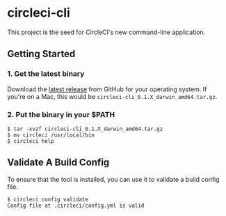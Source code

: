 # circleci-cli

This project is the seed for CircleCI's new command-line application.

## Getting Started

### 1. Get the latest binary

Download the [latest release](https://github.com/CircleCI-Public/circleci-cli/releases/latest) from GitHub for your operating system. If you're on a Mac, this would be `circleci-cli_0.1.X_darwin_amd64.tar.gz`.

### 2. Put the binary in your $PATH

```
$ tar -xvzf circleci-cli_0.1.X_darwin_amd64.tar.gz
$ mv circleci /usr/local/bin
$ circleci help
```

## Validate A Build Config

To ensure that the tool is installed, you can use it to validate a build config file.

```
$ circleci config validate
Config file at .circleci/config.yml is valid
```
